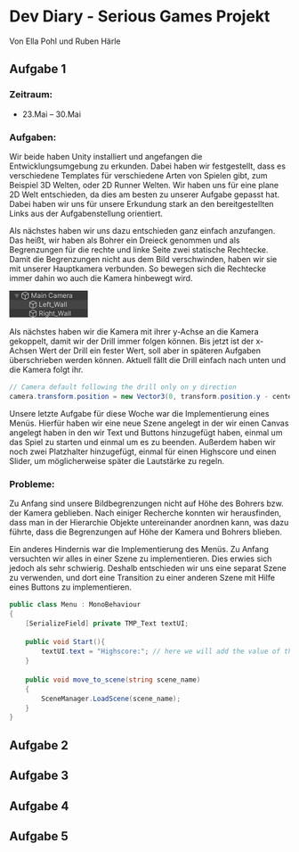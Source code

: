 # Dev Diary - Serious Games Projekt

Von Ella Pohl und Ruben Härle

## Aufgabe 1

### Zeitraum: 

- 23.Mai – 30.Mai

### Aufgaben:

Wir beide haben Unity installiert und angefangen die Entwicklungsumgebung zu erkunden. Dabei haben wir festgestellt, dass es verschiedene Templates für verschiedene Arten von Spielen gibt, zum Beispiel 3D Welten, oder 2D Runner Welten. Wir haben uns für eine plane 2D Welt entschieden, da dies am besten zu unserer Aufgabe gepasst hat. Dabei haben wir uns für unsere Erkundung stark an den bereitgestellten Links aus der Aufgabenstellung orientiert.

Als nächstes haben wir uns dazu entschieden ganz einfach anzufangen. Das heißt, wir haben als Bohrer ein Dreieck genommen und als Begrenzungen für die rechte und linke Seite zwei statische Rechtecke. Damit die Begrenzungen nicht aus dem Bild verschwinden, haben wir sie mit unserer Hauptkamera verbunden. So bewegen sich die Rechtecke immer dahin wo auch die Kamera hinbewegt wird.

![image-20230629105114548](./README_images/image-20230629105114548.png)

Als nächstes haben wir die Kamera mit ihrer y-Achse an die Kamera gekoppelt, damit wir der Drill immer folgen können. Bis jetzt ist der x-Achsen Wert der Drill ein fester Wert, soll aber in späteren Aufgaben überschrieben werden können. Aktuell fällt die Drill einfach nach unten und die Kamera folgt ihr.

```c#
// Camera default following the drill only on y direction
camera.transform.position = new Vector3(0, transform.position.y - centerOffsetCamera, -10); 
```

Unsere letzte Aufgabe für diese Woche war die Implementierung eines Menüs. Hierfür haben wir eine neue Szene angelegt in der wir einen Canvas angelegt haben in den wir Text und Buttons hinzugefügt haben, einmal um das Spiel zu starten und einmal um es zu beenden. Außerdem haben wir noch zwei Platzhalter hinzugefügt, einmal für einen Highscore und einen Slider, um möglicherweise später die Lautstärke zu regeln.

### Probleme:

Zu Anfang sind unsere Bildbegrenzungen nicht auf Höhe des Bohrers bzw. der Kamera geblieben. Nach einiger Recherche konnten wir herausfinden, dass man in der Hierarchie Objekte untereinander anordnen kann, was dazu führte, dass die Begrenzungen auf Höhe der Kamera und Bohrers blieben. 

Ein anderes Hindernis war die Implementierung des Menüs. Zu Anfang versuchten wir alles in einer Szene zu implementieren. Dies erwies sich jedoch als sehr schwierig. Deshalb entschieden wir uns eine separat Szene zu verwenden, und dort eine Transition zu einer anderen Szene mit Hilfe eines Buttons zu implementieren.  

```c#
public class Menu : MonoBehaviour
{
    [SerializeField] private TMP_Text textUI;

    public void Start(){
        textUI.text = "Highscore:"; // here we will add the value of the highscore
    }
    
    public void move_to_scene(string scene_name) 
    {
        SceneManager.LoadScene(scene_name);
    }   
}
```

## Aufgabe 2

## Aufgabe 3

## Aufgabe 4

## Aufgabe 5

